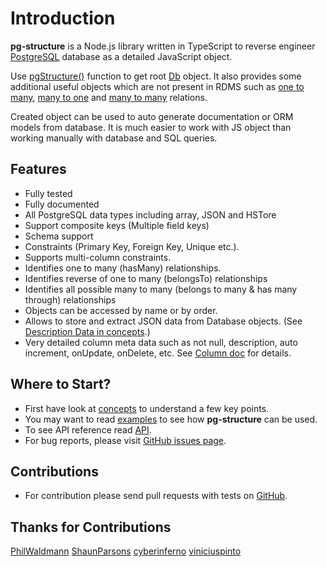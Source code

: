 # Introduction

**pg-structure** is a Node.js library written in TypeScript to reverse engineer [PostgreSQL](http://www.postgresql.org) database as a detailed JavaScript object.

Use [pgStructure()](/nav.02.api/#pgstructure) function to get root [Db](/nav.02.api/classes/db) object. It also provides some additional useful objects which are not present in RDMS such as [one to many](/nav.02.api/classes/o2mrelation), [many to one](/nav.02.api/classes/m2orelation) and [many to many](/nav.02.api/classes/m2mrelation) relations.

Created object can be used to auto generate documentation or ORM models from database. It is much easier to work with JS object than working manually with database and SQL queries.

## Features

- Fully tested
- Fully documented
- All PostgreSQL data types including array, JSON and HSTore
- Support composite keys (Multiple field keys)
- Schema support
- Constraints (Primary Key, Foreign Key, Unique etc.).
- Supports multi-column constraints.
- Identifies one to many (hasMany) relationships.
- Identifies reverse of one to many (belongsTo) relationships
- Identifies all possible many to many (belongs to many & has many through) relationships
- Objects can be accessed by name or by order.
- Allows to store and extract JSON data from Database objects. (See [Description Data in concepts](/nav.01.guide/guide--nc/concepts).)
- Very detailed column meta data such as not null, description, auto increment, onUpdate, onDelete, etc. See [Column doc](/nav.02.api/classes/column) for details.

## Where to Start?

- First have look at [concepts](/nav.01.guide/guide--nc/concepts) to understand a few key points.
- You may want to read [examples](/nav.01.guide/guide--nc/examples) to see how **pg-structure** can be used.
- To see API reference read [API](/nav.02.api).
- For bug reports, please visit [GitHub issues page](https://github.com/ozum/pg-structure/issues).

## Contributions

- For contribution please send pull requests with tests on [GitHub](https://github.com/ozum/pg-structure.git).

## Thanks for Contributions

[PhilWaldmann](https://github.com/PhilWaldmann)
[ShaunParsons](https://github.com/ShaunParsons)
[cyberinferno](https://github.com/cyberinferno)
[viniciuspinto](https://github.com/viniciuspinto)
